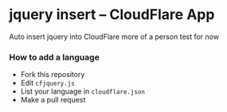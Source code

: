 # jquery insert – CloudFlare App

Auto  insert jquery into CloudFlare  more of a person test for now

### How to add a language
* Fork this repository
* Edit `cfjquery.js`
* List your language in `cloudflare.json`
* Make a pull request
